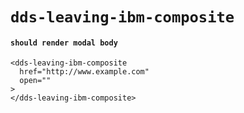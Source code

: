 # `dds-leaving-ibm-composite`

#### `should render modal body`

```
<dds-leaving-ibm-composite
  href="http://www.example.com"
  open=""
>
</dds-leaving-ibm-composite>

```

